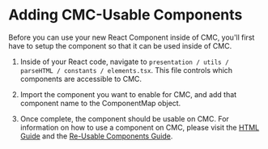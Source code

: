 # Adding CMC-Usable Components

Before you can use your new React Component inside of CMC, you'll first have to setup the component so that it can be used inside of CMC.

1. Inside of your React code, navigate to `presentation / utils / parseHTML / constants / elements.tsx`. This file controls which components are accessible to CMC.

2. Import the component you want to enable for CMC, and add that component name to the ComponentMap object.

3. Once complete, the component should be usable on CMC. For information on how to use a component on CMC, please visit the [HTML Guide](/front-end/guides/e-marketing-html-guide/) and the [Re-Usable Components Guide](/front-end/guides/reusable-components/).